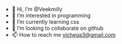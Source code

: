 - 👋 Hi, I’m @Veekmilly
- 👀 I’m interested in programming 
- 🌱 I’m currently learning css
- 💞️ I’m looking to collaborate on github
- 📫 How to reach me vichega3@gmail.com

<!---
Veekmilly/Veekmilly is a ✨ special ✨ repository because its `README.md` (this file) appears on your GitHub profile.
You can click the Preview link to take a look at your changes.
--->
